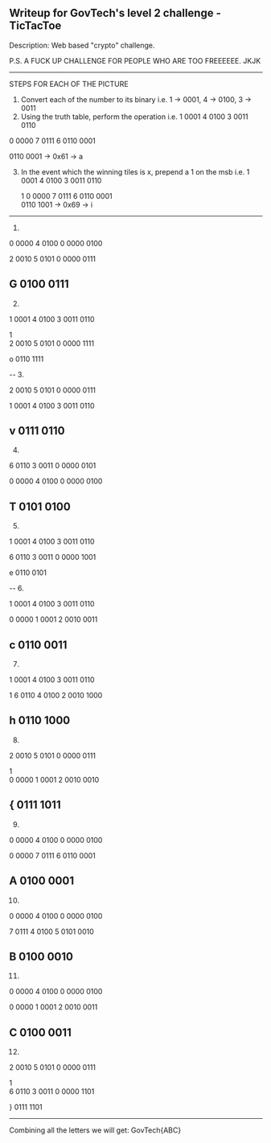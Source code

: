 Writeup for GovTech's level 2 challenge - TicTacToe 
--------------------------------------------------

Description:
Web based "crypto" challenge.   

P.S. A FUCK UP CHALLENGE FOR PEOPLE WHO ARE TOO FREEEEEE. JKJK 

--------------------------------------------------
STEPS
FOR EACH OF THE PICTURE
1. Convert each of the number to its binary i.e. 1 -> 0001, 4 -> 0100, 3 -> 0011 
2. Using the truth table, perform the operation 
i.e.
 1 0001
 4 0100
 3 0011
   0110

 0 0000
 7 0111
 6 0110
   0001 

0110 0001 -> 0x61 -> a

3. In the event which the winning tiles is x, prepend a 1 on the msb 
i.e.
 1 0001
 4 0100
 3 0011
   0110

   1
 0 0000
 7 0111
 6 0110
   0001  
0110 1001 -> 0x69 -> i
--------------------------------------------------
1.

0 0000
4 0100
0 0000
  0100

2 0010
5 0101
0 0000
  0111  
  
G 0100 0111
--
2. 

1 0001
4 0100
3 0011
  0110

  1   
2 0010
5 0101
0 0000
  1111  
  
o 0110 1111

--
3.
  
2 0010
5 0101
0 0000
  0111  

1 0001
4 0100
3 0011
  0110
  
v 0111 0110
--
4. 

6 0110
3 0011
0 0000
  0101

0 0000
4 0100
0 0000
  0100
  
T 0101 0100
--
5. 

1 0001
4 0100
3 0011
  0110
  
6 0110
3 0011
0 0000
  1001
  
e 0110 0101

--
6. 

1 0001
4 0100
3 0011
  0110
  
0 0000
1 0001
2 0010
  0011
  
c 0110 0011
--
7. 

1 0001
4 0100
3 0011
  0110
  
  1
6 0110
4 0100
2 0010
  1000
    
h 0110 1000
--
8.

2 0010
5 0101
0 0000
  0111 

  1   
0 0000
1 0001
2 0010
  0010

{ 0111 1011
--
9.

0 0000
4 0100
0 0000
  0100
  
0 0000
7 0111
6 0110
  0001
  
A 0100 0001
--
10. 

0 0000
4 0100
0 0000
  0100
  
7 0111
4 0100
5 0101
  0010
  
B 0100 0010
--
11.

0 0000
4 0100
0 0000
  0100

0 0000
1 0001
2 0010
  0011
  
C 0100 0011
--
12.

2 0010
5 0101
0 0000
  0111
 
  1   
6 0110
3 0011
0 0000
  1101

} 0111 1101

---- 
Combining all the letters we will get:
          GovTech{ABC}


